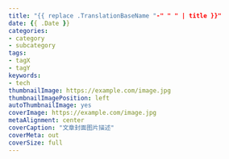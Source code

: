 ```yaml
---
title: "{{ replace .TranslationBaseName "-" " " | title }}"
date: {{ .Date }}
categories:
- category
- subcategory
tags:
- tagX
- tagY
keywords:
- tech
thumbnailImage: https://example.com/image.jpg
thumbnailImagePosition: left
autoThumbnailImage: yes
coverImage: https://example.com/image.jpg
metaAlignment: center
coverCaption: "文章封面图片描述"
coverMeta: out
coverSize: full
---
```


<!-- 文章摘要，取消注释即可显示 -->


<!--more-->

<!-- toc -->



